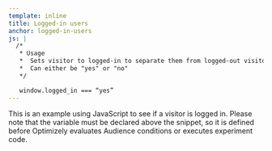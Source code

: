 ```yaml
---
template: inline
title: Logged-in users
anchor: logged-in-users
js: |
  /*
   * Usage
   *  Sets visitor to logged-in to separate them from logged-out visitors
   *  Can either be "yes" or "no"
   */

   window.logged_in === “yes”
---
```


This is an example using JavaScript to see if a visitor is logged in. Please note that the variable must be declared above the snippet, so it is defined before Optimizely evaluates Audience conditions or executes experiment code.
